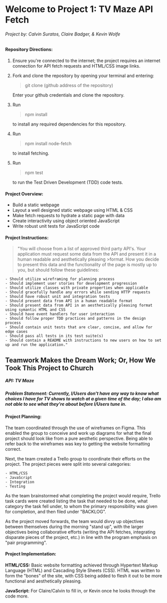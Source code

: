 # **Welcome to Project 1:  TV Maze API Fetch**
###### Project by:  Calvin Suratos, Claire Badger, & Kevin Wolfe

#### **Repository Directions:**
1)  Ensure you're connected to the internet; the project requires an internet connection for API fetch requests and HTML/CSS image links.

2)  Fork and clone the repository by opening your terminal and entering:

    >git clone (github address of the repository)

    Enter your github credentials and clone the repository.

3)  Run 
    
    >npm install 
    
    to install any required dependencies for this repository.

4)  Run

    >npm install node-fetch

    to install fetching.

5)  Run

    >npm test

    to run the Test Driven Development (TDD) code tests.

#### **Project Overview:**
- Build a static webpage
- Layout a well designed static webpage using HTML & CSS
- Make fetch requests to hydrate a static page with data
- Create interactivity using object oriented JavaScript
- Write robust unit tests for JavaScript code

#### **Project Instructions:**
>"You will choose from a list of approved third party API's. Your application must request some data from the API and present it in a human readable and aesthetically pleasing >format. How you decide to present this data and the functionality of the page is mostly up to you, but should follow these guidelines:

    - Should utilize wireframing for planning process
    - Should implement user stories for development progression
    - Should utilize classes with private properties when applicable
    - Should gracefully handle any errors while sending HTTP requests
    - Should have robust unit and integration tests
    - Should present data from API in a human readable format
    - Should present data from API in an aesthetically pleasing format using symantic HTML and CSS
    - Should have event handlers for user interaction
    - Should follow proper TDD practices and patterns in the design process
    - Should contain unit tests that are clear, concise, and allow for edge cases
    - Should pass all tests in its test suite(s)
    - Should contain a README with instructions to new users on how to set up and run the application."

## Teamwork Makes the Dream Work; Or, How We Took This Project to Church
##### API:  TV Maze
##### Problem Statement:  Currently, I/Users don't have any way to know what choices I have for TV shows to watch at a given time of the day; I also am not able to see what they're about before I/Users tune in.

#### Project Planning:
The team coordinated through the use of wireframes on Figma.  This enabled the group to conceive and work up diagrams for what the final project should look like from a pure aesthetic perspective.  Being able to refer back to the wireframes was key to getting the website formatting correct.  

Next, the team created a Trello group to coordinate their efforts on the project.  The project pieces were split into several categories:
    
    - HTML/CSS
    - JavaScript
    - Integration
    - Testing

As the team brainstormed what completing the project would require, Trello task cards were created listing the task that needed to be done, what category the task fell under, to whom the primary responsibility was given for completion, and then filed under "BACKLOG".  

As the project moved forwards, the team would divvy up objectives between themselves during the morning "stand up", with the larger objectives being collaborative efforts (writing the API fetches, integrating disparate pieces of the project, etc.) in line with the program emphasis on "pair programming".  

#### Project Implementation:
**HTML/CSS:**
Basic website formatting achieved through Hypertext Markup Language (HTML) and Cascading Style Sheets (CSS).  HTML was written to form the "bones" of the site, with CSS being added to flesh it out to be more functional and aesthetically pleasing.  

**JavaScript:**
For Claire/Calvin to fill in, or Kevin once he looks through the code more.

